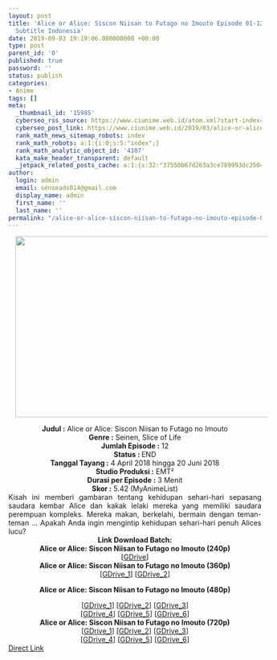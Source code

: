 ```yaml
---
layout: post
title: 'Alice or Alice: Siscon Niisan to Futago no Imouto Episode 01-12 END [Batch]
  Subtitle Indonesia'
date: 2019-09-03 19:19:06.000000000 +00:00
type: post
parent_id: '0'
published: true
password: ''
status: publish
categories:
- Anime
tags: []
meta:
  _thumbnail_id: '15985'
  cyberseo_rss_source: https://www.ciunime.web.id/atom.xml?start-index=3451&max-results=150
  cyberseo_post_link: https://www.ciunime.web.id/2019/03/alice-or-alice-siscon-niisan-to-futago.html
  rank_math_news_sitemap_robots: index
  rank_math_robots: a:1:{i:0;s:5:"index";}
  rank_math_analytic_object_id: '4107'
  kata_make_header_transparent: default
  _jetpack_related_posts_cache: a:1:{s:32:"37550b67d263a3ce789993dc25046c5f";a:2:{s:7:"expires";i:1653182078;s:7:"payload";a:0:{}}}
author:
  login: admin
  email: senseads014@gmail.com
  display_name: admin
  first_name: ''
  last_name: ''
permalink: "/alice-or-alice-siscon-niisan-to-futago-no-imouto-episode-01-12-end-batch-subtitle-indonesia/"
---
```

<div class="separator" style="clear: both; text-align: center;"><a href="https://4.bp.blogspot.com/-BlID3CrWYqY/XJztbF9GbhI/AAAAAAAAKo4/8Iiohh349lY3_mPV8vDDCpnqFTnMz5OHwCLcBGAs/s1600/Alice%2Bor%2BAlice%2B-%2BSiscon%2BNiisan%2Bto%2BFutago%2Bno%2BImouto.jpg" imageanchor="1" style="margin-left: 1em; margin-right: 1em;"><img border="0" data-original-height="720" data-original-width="1280" height="360" src="{{ site.baseurl }}/assets/2019/09/Alice%2Bor%2BAlice%2B-%2BSiscon%2BNiisan%2Bto%2BFutago%2Bno%2BImouto.jpg" width="640" /></a></div>
<p>
<div style="text-align: center;"><b>Judul</b><b><b> </b>:</b> Alice or Alice: Siscon Niisan to Futago no Imouto</div>
<div style="text-align: center;"><b><b>Genre :</b></b> Seinen, Slice of Life</div>
<div style="text-align: center;"><b>Jumlah Episode :</b> 12<br /><b>Status :&nbsp;</b>END<br /><b>Tanggal Tayang :</b> 4 April 2018 hingga 20 Juni 2018<br /><b>Studio Produksi :</b> EMT²<br /><b>Durasi per Episode :</b> 3 Menit</div>
<div style="text-align: center;"><b>Skor :</b> 5.42 (MyAnimeList)</div>
<div style="text-align: center;"></div>
<div style="text-align: justify;">Kisah ini memberi gambaran tentang kehidupan sehari-hari sepasang saudara kembar Alice dan kakak lelaki mereka yang memiliki saudara perempuan kompleks. Mereka makan, berkelahi, bermain dengan teman-teman ... Apakah Anda ingin mengintip kehidupan sehari-hari penuh Alices lucu?</div>
<div style="text-align: justify;"></div>
<div style="text-align: justify;"></div>
<div style="text-align: center;"><b>Link Download Batch:</b></div>
<div style="text-align: center;">
<div style="text-align: center;"><b>Alice or Alice: Siscon Niisan to Futago no Imouto (240p)</b></div>
<div style="text-align: center;">[<a href="https://drive.google.com/uc?export=download&amp;id=1BD8c4iuohJOhmq73mHyVbsP0nk-kIRIg" target="_blank" rel="noopener">GDrive</a>]</div>
<div style="text-align: center;"><b>Alice or Alice: Siscon Niisan to Futago no Imouto (360p)</b><br />[<a href="https://drive.google.com/uc?export=download&amp;id=1oiyDp1vq6WagvvFHZusKDhLFtHNosqIx" target="_blank" rel="noopener">GDrive_1</a>] [<a href="https://drive.google.com/uc?export=download&amp;id=1zd6uafpVOqUSnssq2W-Kj16Bn6116EsE" target="_blank" rel="noopener">GDrive_2</a>]</p>
</div>
<p><b>Alice or Alice: Siscon Niisan to Futago no Imouto (480p)</b></div>
<div style="text-align: center;">[<a href="https://drive.google.com/uc?export=download&amp;id=1d-03d1sfz_JrFc-bwbQ5awLBq1HwTTEF" target="_blank" rel="noopener">GDrive_1</a>] [<a href="https://drive.google.com/uc?export=download&amp;id=1fh2OMvp3Pns7GlaQ_x-3t_iOxkEPYUJe" target="_blank" rel="noopener">GDrive_2</a>] [<a href="https://drive.google.com/uc?export=download&amp;id=1yW8Fv8fSV8DEZIyTJ2fzJt_zkQ-tPQM4" target="_blank" rel="noopener">GDrive_3</a>]<br />[<a href="https://drive.google.com/uc?export=download&amp;id=1HtQ6TmpVtf8M2yIR6ecSc6RJEzMeVdwI" target="_blank" rel="noopener">GDrive_4</a>] [<a href="https://drive.google.com/uc?export=download&amp;id=1z7K_kpz2OFMRm8rEss13xjv32ABP4oyM" target="_blank" rel="noopener">GDrive_5</a>] [<a href="https://drive.google.com/uc?export=download&amp;id=1qxgCcR28UKHnVR9a1qlC4LgH3HohVvMR" target="_blank" rel="noopener">GDrive_6</a>]</div>
<div style="text-align: center;"><b>Alice or Alice: Siscon Niisan to Futago no Imouto (720p)</b><br />[<a href="https://drive.google.com/uc?export=download&amp;id=1uBB2q9MIZksfhNeF3P7LCMqHmZF4sBbL" target="_blank" rel="noopener">GDrive_1</a>] [<a href="https://drive.google.com/uc?export=download&amp;id=1XCO2Ia1idScQdzhDEvRnoZeqpt4epcJ9" target="_blank" rel="noopener">GDrive_2</a>] [<a href="https://drive.google.com/uc?export=download&amp;id=1PRmtxE-4hDIO3VSQX3Vl83tr4uAxk7EE" target="_blank" rel="noopener">GDrive_3</a>]<br />[<a href="https://drive.google.com/uc?export=download&amp;id=1L7A7QvuoAdH8lBwgjnoqPmXzzSCw89mI" target="_blank" rel="noopener">GDrive_4</a>] [<a href="https://drive.google.com/uc?export=download&amp;id=1PUpSF6Zp8oR0z5giEQF-ucmOSZYDoV6m" target="_blank" rel="noopener">GDrive_5</a>] [<a href="https://drive.google.com/uc?export=download&amp;id=1v6m2rGtizeGuz0L-40r3nXh_jnD0Dw2V" target="_blank" rel="noopener">GDrive_6</a>]</div>
<link rel="stylesheet" href="https://cdnjs.cloudflare.com/ajax/libs/font-awesome/4.7.0/css/font-awesome.min.css" />
<div class="divbtn"> <a href="https://handymansurrender.com/fihup8buzv?key=94550f7ce39444073321dde3b8782f97" class="btn"><i class="fa fa-download"></i> Direct Link</a> </div>
